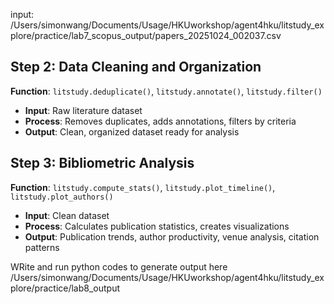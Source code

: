 
input: /Users/simonwang/Documents/Usage/HKUworkshop/agent4hku/litstudy_explore/practice/lab7_scopus_output/papers_20251024_002037.csv


## Step 2: Data Cleaning and Organization

**Function**: `litstudy.deduplicate()`, `litstudy.annotate()`, `litstudy.filter()`

- **Input**: Raw literature dataset
- **Process**: Removes duplicates, adds annotations, filters by criteria
- **Output**: Clean, organized dataset ready for analysis

## Step 3: Bibliometric Analysis

**Function**: `litstudy.compute_stats()`, `litstudy.plot_timeline()`, `litstudy.plot_authors()`

- **Input**: Clean dataset
- **Process**: Calculates publication statistics, creates visualizations
- **Output**: Publication trends, author productivity, venue analysis, citation patterns

WRite and run python codes to generate output here /Users/simonwang/Documents/Usage/HKUworkshop/agent4hku/litstudy_explore/practice/lab8_output